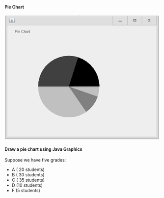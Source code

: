#### Pie Chart

![Pie Chart Image](pie_chart.jpg "pie_chart.jpg")



#### Draw a pie chart using Java Graphics

Suppose we have five grades:

* A  ( 20 students)
* B ( 30 students)
* C ( 35 students)
* D (10 students)
* F (5 students)





